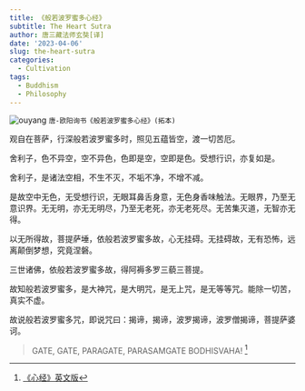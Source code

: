```yaml
---
title: 《般若波罗蜜多心经》
subtitle: The Heart Sutra
author: 唐三藏法师玄奘[译]
date: '2023-04-06'
slug: the-heart-sutra
categories:
  - Cultivation
tags:
  - Buddhism
  - Philosophy
---
```


![ouyang](/images/唐-欧阳询书《般若波罗蜜多心经》(拓本).jpg)
`唐-欧阳询书《般若波罗蜜多心经》(拓本)`

观自在菩萨，行深般若波罗蜜多时，照见五蕴皆空，渡一切苦厄。

舍利子，色不异空，空不异色，色即是空，空即是色。受想行识，亦复如是。

舍利子，是诸法空相，不生不灭，不垢不净，不增不减。

是故空中无色，无受想行识，无眼耳鼻舌身意，无色身香味触法。无眼界，乃至无意识界。无无明，亦无无明尽，乃至无老死，亦无老死尽。无苦集灭道，无智亦无得。

以无所得故，菩提萨埵，依般若波罗蜜多故，心无挂碍。无挂碍故，无有恐怖，远离颠倒梦想，究竟涅磐。

三世诸佛，依般若波罗蜜多故，得阿褥多罗三藐三菩提。

故知般若波罗蜜多，是大神咒，是大明咒，是无上咒，是无等等咒。能除一切苦，真实不虚。

故说般若波罗蜜多咒，即说咒曰：揭谛，揭谛，波罗揭谛，波罗僧揭谛，菩提萨婆诃。

> GATE, GATE, PARAGATE, PARASAMGATE BODHISVAHA! [^gate]

[^gate]: [《心经》英文版](http://www.borexinjing.cn/?post=43)
